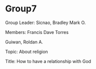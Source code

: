 # Group7

Group Leader:
Sicnao, Bradley Mark O.

Members:
Francis Dave Torres

Guiwan, Roldan A.

Topic: About religion

Title: How to have a relationship with God
